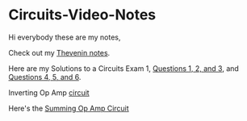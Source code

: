 # Circuits-Video-Notes
Hi everybody these are my notes,

Check out my [Thevenin notes](Thevenin_and_Norton_notes/5_Tricks_you_Need_to_Solve_Thevenin_Circuits.pdf).

Here are my Solutions to a Circuits Exam 1, [Questions 1, 2, and 3](Circuits-Exam1-Notes/Circuits_Exam1_Solutions_Q1_Q2_Q3.pdf), and [Questions 4, 5, and 6](Circuits-Exam1-Notes/Circuits_Exam1_Solutions_Q4_Q5_Q6.pdf).

Inverting Op Amp [circuit](Op-Amp-Circuits/Inverting_Op_Amp.pdf)

Here's the [Summing Op Amp Circuit](Op-Amp-Circuits/Summing_Op_Amp_circuit.pdf)


